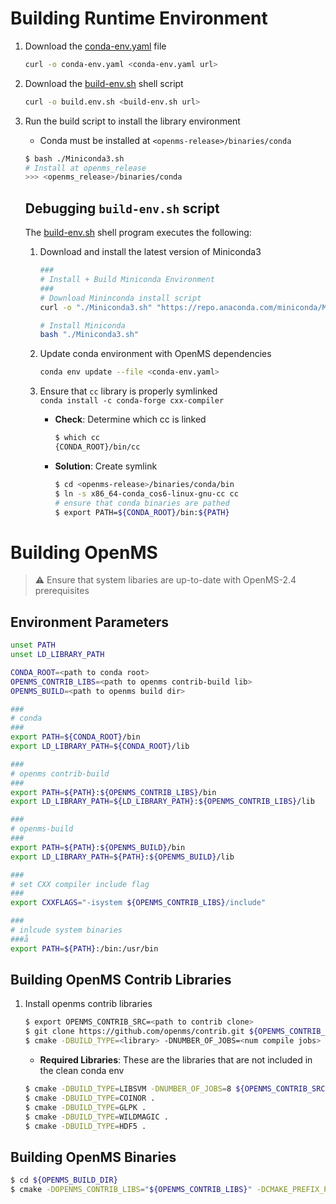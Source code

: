 # Building Runtime Environment
1. Download the [conda-env.yaml](./conda-env.yaml) file
    ```bash
    curl -o conda-env.yaml <conda-env.yaml url>
    ```

2. Download the [build-env.sh](./build-env.sh) shell script
    ```bash
    curl -o build.env.sh <build-env.sh url>
    ```

3. Run the build script to install the library environment
    - Conda must be installed at `<openms-release>/binaries/conda`
    ```bash
    $ bash ./Miniconda3.sh        
    # Install at openms_release
    >>> <openms_release>/binaries/conda
    ```

    ## Debugging `build-env.sh` script
    The [build-env.sh]() shell program executes the following:
    1. Download and install the latest version of Miniconda3
        ```bash
        ###
        # Install + Build Miniconda Environment
        ###
        # Download Mininconda install script
        curl -o "./Miniconda3.sh" "https://repo.anaconda.com/miniconda/Miniconda3-latest-Linux-x86_64.sh"

        # Install Miniconda
        bash "./Miniconda3.sh"
        ```

    2. Update conda environment with OpenMS dependencies
        ```bash
        conda env update --file <conda-env.yaml>
        ```

    3. Ensure that `cc` library is properly symlinked <br>
        `conda install -c conda-forge cxx-compiler`
        - **Check**: Determine which cc is linked
          ```bash
          $ which cc
          {CONDA_ROOT}/bin/cc
          ```
        - **Solution**: Create symlink
          ```bash
          $ cd <openms-release>/binaries/conda/bin
          $ ln -s x86_64-conda_cos6-linux-gnu-cc cc
          # ensure that conda binaries are pathed
          $ export PATH=${CONDA_ROOT}/bin:${PATH}
          ```          

# Building OpenMS
> :warning: Ensure that system libaries are up-to-date with OpenMS-2.4 prerequisites
## Environment Parameters
```bash
unset PATH
unset LD_LIBRARY_PATH

CONDA_ROOT=<path to conda root>
OPENMS_CONTRIB_LIBS=<path to openms contrib-build lib>
OPENMS_BUILD=<path to openms build dir>

###
# conda
###
export PATH=${CONDA_ROOT}/bin
export LD_LIBRARY_PATH=${CONDA_ROOT}/lib

###
# openms contrib-build
###
export PATH=${PATH}:${OPENMS_CONTRIB_LIBS}/bin
export LD_LIBRARY_PATH=${LD_LIBRARY_PATH}:${OPENMS_CONTRIB_LIBS}/lib

###
# openms-build
###
export PATH=${PATH}:${OPENMS_BUILD}/bin
export LD_LIBRARY_PATH=${PATH}:${OPENMS_BUILD}/lib

###
# set CXX compiler include flag
###
export CXXFLAGS="-isystem ${OPENMS_CONTRIB_LIBS}/include"

###
# inlcude system binaries
###å
export PATH=${PATH}:/bin:/usr/bin
```

## Building OpenMS Contrib Libraries
1. Install openms contrib libraries
    ```bash
    $ export OPENMS_CONTRIB_SRC=<path to contrib clone>
    $ git clone https://github.com/openms/contrib.git ${OPENMS_CONTRIB_SRC}
    $ cmake -DBUILD_TYPE=<library> -DNUMBER_OF_JOBS=<num compile jobs> ${OPENMS_CONTRIB_SRC}
    ```
    - **Required Libraries**: These are the libraries that are not included in the clean conda env
    ```bash
    $ cmake -DBUILD_TYPE=LIBSVM -DNUMBER_OF_JOBS=8 ${OPENMS_CONTRIB_SRC}
    $ cmake -DBUILD_TYPE=COINOR .
    $ cmake -DBUILD_TYPE=GLPK .
    $ cmake -DBUILD_TYPE=WILDMAGIC .
    $ cmake -DBUILD_TYPE=HDF5 .
    ```

## Building OpenMS Binaries
```bash
$ cd ${OPENMS_BUILD_DIR}
$ cmake -DOPENMS_CONTRIB_LIBS="${OPENMS_CONTRIB_LIBS}" -DCMAKE_PREFIX_PATH="${CONDA_ROOT}" "${OPENMS_ROOT}"
```